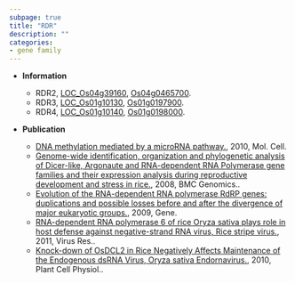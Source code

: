 ```yaml
---
subpage: true
title: "RDR"
description: ""
categories:
- gene family
---
```


* **Information**  
    + RDR2, [LOC_Os04g39160](http://rice.plantbiology.msu.edu/cgi-bin/ORF_infopage.cgi?orf=LOC_Os04g39160), [Os04g0465700](http://rapdb.dna.affrc.go.jp/viewer/gbrowse_details/irgsp1?name=Os04g0465700).
    + RDR3, [LOC_Os01g10130](http://rice.plantbiology.msu.edu/cgi-bin/ORF_infopage.cgi?orf=LOC_Os01g10130), [Os01g0197900](http://rapdb.dna.affrc.go.jp/viewer/gbrowse_details/irgsp1?name=Os01g0197900).
    + RDR4, [LOC_Os01g10140](http://rice.plantbiology.msu.edu/cgi-bin/ORF_infopage.cgi?orf=LOC_Os01g10140), [Os01g0198000](http://rapdb.dna.affrc.go.jp/viewer/gbrowse_details/irgsp1?name=Os01g0198000).

* **Publication**  
    + [DNA methylation mediated by a microRNA pathway.](http://www.ncbi.nlm.nih.gov/pubmed?term=DNA+methylation+mediated+by+a+microRNA+pathway.%5BTitle%5D), 2010, Mol. Cell.
    + [Genome-wide identification, organization and phylogenetic analysis of Dicer-like, Argonaute and RNA-dependent RNA Polymerase gene families and their expression analysis during reproductive development and stress in rice.](http://www.ncbi.nlm.nih.gov/pubmed?term=Genome-wide+identification,+organization+and+phylogenetic+analysis+of+Dicer-like,+Argonaute+and+RNA-dependent+RNA+Polymerase+gene+families+and+their+expression+analysis+during+reproductive+development+and+stress+in+rice.%5BTitle%5D), 2008, BMC Genomics..
    + [Evolution of the RNA-dependent RNA polymerase RdRP genes: duplications and possible losses before and after the divergence of major eukaryotic groups.](http://www.ncbi.nlm.nih.gov/pubmed?term=Evolution+of+the+RNA-dependent+RNA+polymerase+RdRP+genes:+duplications+and+possible+losses+before+and+after+the+divergence+of+major+eukaryotic+groups.%5BTitle%5D), 2009, Gene.
    + [RNA-dependent RNA polymerase 6 of rice Oryza sativa plays role in host defense against negative-strand RNA virus, Rice stripe virus.](http://www.ncbi.nlm.nih.gov/pubmed?term=RNA-dependent+RNA+polymerase+6+of+rice+Oryza+sativa+plays+role+in+host+defense+against+negative-strand+RNA+virus,+Rice+stripe+virus.%5BTitle%5D), 2011, Virus Res..
    + [Knock-down of OsDCL2 in Rice Negatively Affects Maintenance of the Endogenous dsRNA Virus, Oryza sativa Endornavirus.](http://www.ncbi.nlm.nih.gov/pubmed?term=Knock-down+of+OsDCL2+in+Rice+Negatively+Affects+Maintenance+of+the+Endogenous+dsRNA+Virus,+Oryza+sativa+Endornavirus.%5BTitle%5D), 2010, Plant Cell Physiol..


